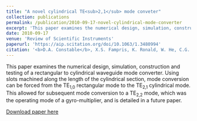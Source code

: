 ```yaml
---
title: "A novel cylindrical TE<sub>2,1</sub> mode conveter"
collection: publications
permalink: /publication/2010-09-17-novel-cylindrical-mode-converter
excerpt: 'This paper examines the numerical design, simulation, construction and testing of a rectangular to cylindrical waveguide mode converter. Using slots machined along the length of the cylindrical section, mode conversion can be forced from the TE<sub>1,0</sub> rectangular mode to the TE<sub>2,1</sub> cylindrical mode.'
date: 2010-09-17
venue: 'Review of Scientific Instruments'
paperurl: 'https://aip.scitation.org/doi/10.1063/1.3480994'
citation: '<b>D.A. Constable</b>, X.S. Fampris, K. Ronald, W. He, C.G. Whyte, and C.W. Robertson, (2010). &quot;A novel TE<sub>2,1</sub> mode converter&quot; <i>Rev. Sci. Instrum.</i>, <b>81</b>, 094702.'
---
```


This paper examines the numerical design, simulation, construction and testing of a rectangular to cylindrical waveguide mode converter. Using slots machined along the length of the cylindrical section, mode conversion can be forced from the TE<sub>1,0</sub> rectangular mode to the TE<sub>2,1</sub> cylindrical mode. This allowed for  subsequent mode conversion to a TE<sub>2,2</sub> mode, which was the operating mode of a gyro-multiplier, and is detailed in a future paper.

[Download paper here](https://aip.scitation.org/doi/10.1063/1.3480994)

